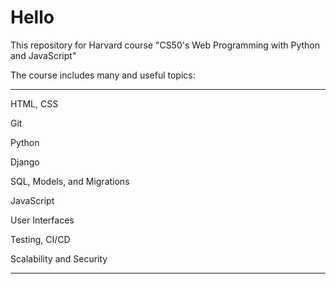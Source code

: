 # Hello
This repository for Harvard course "CS50's Web Programming with Python and JavaScript" 

The course includes many and useful topics:
***
HTML, CSS

Git

Python

Django

SQL, Models, and Migrations

JavaScript

User Interfaces

Testing, CI/CD

Scalability and Security

***
